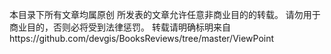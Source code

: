 本目录下所有文章均属原创
所发表的文章允许任意非商业目的的转载。
请勿用于商业目的，否则必将受到法律惩罚。
转载请明确标明来自https://github.com/devgis/BooksReviews/tree/master/ViewPoint
